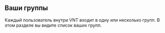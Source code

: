 ## Ваши группы

Каждый пользователь внутри VNT входит в одну или несколько групп. В этом разделе вы видите список
ваших групп.